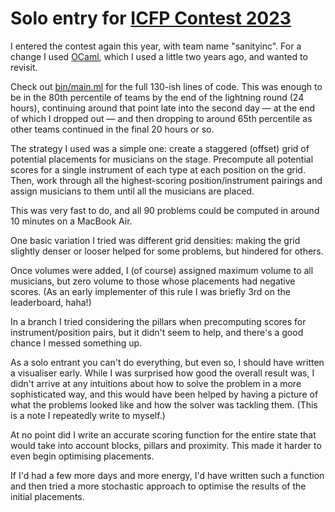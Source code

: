 # Solo entry for [ICFP Contest 2023](https://icfpcontest2023.github.io/)

I entered the contest again this year, with team name "sanityinc". For
a change I used [OCaml](), which I used a little two years ago, and wanted
to revisit.

Check out [bin/main.ml](./bin/main.ml) for the full 130-ish lines of
code. This was enough to be in the 80th percentile of teams by the end
of the lightning round (24 hours), continuing around that point late into the second
day — at the end of which I dropped out — and then dropping to around
65th percentile as other teams continued in the final 20 hours or so.

The strategy I used was a simple one: create a staggered (offset) grid
of potential placements for musicians on the stage. Precompute all
potential scores for a single instrument of each type at each position
on the grid. Then, work through all the highest-scoring
position/instrument pairings and assign musicians to them until all
the musicians are placed.

This was very fast to do, and all 90 problems could be computed in
around 10 minutes on a MacBook Air.

One basic variation I tried was different grid densities: making the
grid slightly denser or looser helped for some problems, but hindered
for others.

Once volumes were added, I (of course) assigned maximum volume to all
musicians, but zero volume to those whose placements had negative
scores. (As an early implementer of this rule I was briefly 3rd on the
leaderboard, haha!)

In a branch I tried considering the pillars when precomputing scores
for instrument/position pairs, but it didn't seem to help, and there's
a good chance I messed something up.

As a solo entrant you can't do everything, but even so, I should have
written a visualiser early. While I was surprised how good the overall
result was, I didn't arrive at any intuitions about how to solve the
problem in a more sophisticated way, and this would have been helped
by having a picture of what the problems looked like and how the
solver was tackling them. (This is a note I repeatedly write to
myself.)

At no point did I write an accurate scoring function for the entire
state that would take into account blocks, pillars and proximity. This
made it harder to even begin optimising placements.

If I'd had a few more days and more energy, I'd have written such a
function and then tried a more stochastic approach to optimise the
results of the initial placements.
